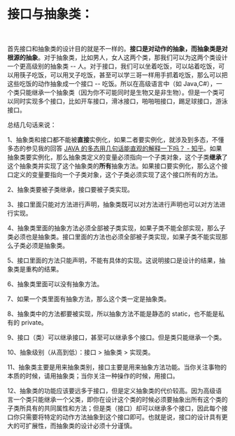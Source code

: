 # 接口与抽象类：



​	

首先接口和抽象类的设计目的就是不一样的。**接口是对动作的抽象，而抽象类是对根源的抽象**。对于抽象类，比如男人，女人这两个类，那我们可以为这两个类设计一个更高级别的抽象类 -- 人。对于接口，我们可以坐着吃饭，可以站着吃饭，可以用筷子吃饭，可以用叉子吃饭，甚至可以学三哥一样用手抓着吃饭，那么可以把这些吃饭的动作抽象成一个接口 -- 吃饭。所以在高级语言中（如 Java,C#），一个类只能继承一个抽象类（因为你不可能同时是生物又是非生物）。但是一个类可以同时实现多个接口，比如开车接口，滑冰接口，啪啪啪接口，踢足球接口，游泳接口。

总结几句话来说：

1、抽象类和接口都不能被**直接**实例化，如果二者要实例化，就涉及到多态，不懂多态的参见我的回答 [JAVA 的多态用几句话能直观的解释一下吗？ - 知乎](https://www.zhihu.com/question/30082151/answer/120520568)。如果抽象类要实例化，那么抽象类定义的变量必须指向一个子类对象，这个子类**继承**了这个抽象类并实现了这个抽象类的**所有**抽象方法。如果接口要实例化，那么这个接口定义的变量要指向一个子类对象，这个子类必须实现了这个接口所有的方法。

2、抽象类要被子类继承，接口要被子类实现。

3、接口里面只能对方法进行声明，抽象类既可以对方法进行声明也可以对方法进行实现。

4、抽象类里面的抽象方法必须全部被子类实现，如果子类不能全部实现，那么子类必须也是抽象类。接口里面的方法也必须全部被子类实现，如果子类不能实现那么子类必须是抽象类。

5、接口里面的方法只能声明，不能有具体的实现。这说明接口是设计的结果，抽象类是重构的结果。

6、抽象类里面可以没有抽象方法。

7、如果一个类里面有抽象方法，那么这个类一定是抽象类。

8、抽象类中的方法都要被实现，所以抽象方法不能是静态的 static，也不能是私有的 private。

9、接口（类）可以继承接口，甚至可以继承多个接口。但是类只能继承一个类。

10、抽象级别（从高到低）：接口 > 抽象类 > 实现类。

11、抽象类主要是用来抽象类别，接口主要是用来抽象方法功能。当你关注事物的本质的时候，请用抽象类；当你关注一种操作的时候，用接口。

12、抽象类的功能应该要远多于接口，但是定义抽象类的代价较高。因为高级语言一个类只能继承一个父类，即你在设计这个类的时候必须要抽象出所有这个类的子类所具有的共同属性和方法；但是类（接口）却可以继承多个接口，因此每个接口你只需要将特定的动作方法抽象到这个接口即可。也就是说，接口的设计具有更大的可扩展性，而抽象类的设计必须十分谨慎。
